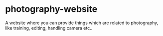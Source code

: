 # photography-website
A website where you can provide things which are related to photography, like training, editing, handling camera etc..
